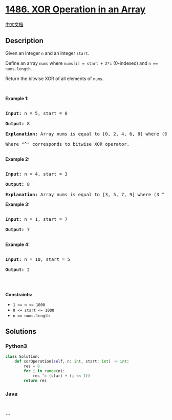 # [1486. XOR Operation in an Array](https://leetcode.com/problems/xor-operation-in-an-array)

[中文文档](/solution/1400-1499/1486.XOR%20Operation%20in%20an%20Array/README.md)

## Description

<p>Given an integer <code>n</code> and an integer <code>start</code>.</p>



<p>Define an array <code>nums</code> where <code>nums[i] = start + 2*i</code> (0-indexed) and <code>n == nums.length</code>.</p>



<p>Return the bitwise&nbsp;XOR&nbsp;of all elements of <code>nums</code>.</p>



<p>&nbsp;</p>

<p><strong>Example 1:</strong></p>



<pre>

<strong>Input:</strong> n = 5, start = 0

<strong>Output:</strong> 8

<strong>Explanation: </strong>Array nums is equal to [0, 2, 4, 6, 8] where (0 ^ 2 ^ 4 ^ 6 ^ 8) = 8.

Where &quot;^&quot; corresponds to bitwise XOR operator.

</pre>



<p><strong>Example 2:</strong></p>



<pre>

<strong>Input:</strong> n = 4, start = 3

<strong>Output:</strong> 8

<strong>Explanation: </strong>Array nums is equal to [3, 5, 7, 9] where (3 ^ 5 ^ 7 ^ 9) = 8.</pre>



<p><strong>Example 3:</strong></p>



<pre>

<strong>Input:</strong> n = 1, start = 7

<strong>Output:</strong> 7

</pre>



<p><strong>Example 4:</strong></p>



<pre>

<strong>Input:</strong> n = 10, start = 5

<strong>Output:</strong> 2

</pre>



<p>&nbsp;</p>

<p><strong>Constraints:</strong></p>



<ul>
	<li><code>1 &lt;= n &lt;= 1000</code></li>
	<li><code>0 &lt;= start &lt;= 1000</code></li>
	<li><code>n == nums.length</code></li>
</ul>

## Solutions

<!-- tabs:start -->

### **Python3**

```python
class Solution:
    def xorOperation(self, n: int, start: int) -> int:
        res = 0
        for i in range(n):
            res ^= (start + (i << 1))
        return res
```

### **Java**

```java

```

### **...**

```

```

<!-- tabs:end -->
